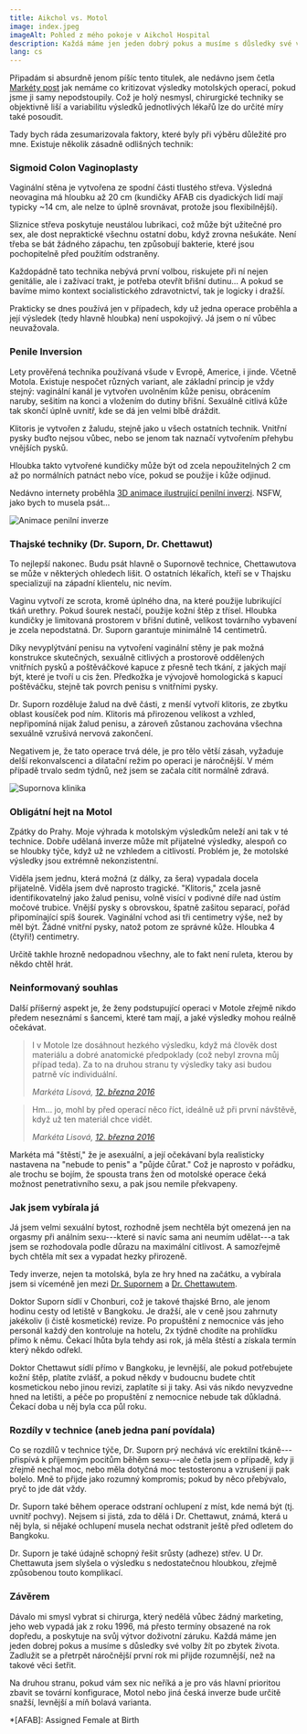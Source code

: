 ```yaml
---
title: Aikchol vs. Motol
image: index.jpeg
imageAlt: Pohled z mého pokoje v Aikchol Hospital
description: Každá máme jen jeden dobrý pokus a musíme s důsledky své volby žít po zbytek života.
lang: cs
---
```


Připadám si absurdně jenom píšíc tento titulek, ale nedávno jsem četla [Markéty post](http://themarketka.blogspot.cz/2016/03/srovnani-operace-v-motole-v-thajsku.html) jak nemáme co kritizovat výsledky motolských operací, pokud jsme ji samy nepodstoupily. Což je holý nesmysl, chirurgické techniky se objektivně liší a variabilitu výsledků jednotlivých lékařů lze do určité míry také posoudit.

Tady bych ráda zesumarizovala faktory, které byly při výběru důležité pro mne. Existuje několik zásadně odlišných technik:

### Sigmoid Colon Vaginoplasty

Vaginální stěna je vytvořena ze spodní části tlustého střeva. Výsledná neovagina má hloubku až 20 cm (kundičky AFAB <span title="cis jsou lidé, kteří nejsou trans">cis</span> <span title="dyadičtí jsou lidé, kteří nejsou intersex">dyadických</span> lidí mají typicky ~14 cm, ale nelze to úplně srovnávat, protože jsou flexibilnější).

Sliznice střeva poskytuje neustálou lubrikaci, což může být užitečné pro sex, ale dost nepraktické všechnu ostatní dobu, když zrovna nešukáte. Není třeba se bát žádného zápachu, ten způsobují bakterie, které jsou pochopitelně před použitím odstraněny.

Každopádně tato technika nebývá první volbou, riskujete při ní nejen genitálie, ale i zažívací trakt, je potřeba otevřít břišní dutinu... A pokud se bavíme mimo kontext socialistického zdravotnictví, tak je logicky i dražší.

Prakticky se dnes používá jen v případech, kdy už jedna operace proběhla a její výsledek (tedy hlavně hloubka) není uspokojivý. Já jsem o ní vůbec neuvažovala.

### Penile Inversion

Lety prověřená technika používaná všude v Evropě, Americe, i jinde. Včetně Motola. Existuje nespočet různých variant, ale základní princip je vždy stejný: vaginální kanál je vytvořen uvolněním kůže penisu, obrácením naruby, sešitím na konci a vložením do dutiny břišní. Sexuálně citlivá kůže tak skončí úplně uvnitř, kde se dá jen velmi blbě dráždit.

Klitoris je vytvořen z žaludu, stejně jako u všech ostatních technik. Vnitřní pysky buďto nejsou vůbec, nebo se jenom tak naznačí vytvořením přehybu vnějších pysků.

Hloubka takto vytvořené kundičky může být od zcela nepoužitelných 2 cm až po normálních patnáct nebo více, pokud se použije i kůže odjinud.

Nedávno internety proběhla [3D animace ilustrující penilní inverzi](https://gfycat.com/LightShinyBufeo). NSFW, jako bych to musela psát...

![Animace penilní inverze](penile-inversion-660px.jpeg)


### Thajské techniky (Dr. Suporn, Dr. Chettawut)

To nejlepší nakonec. Budu psát hlavně o Supornově technice, Chettawutova se může v některých ohledech lišit. O ostatních lékařích, kteří se v Thajsku specializují na západní klientelu, nic nevím.

Vaginu vytvoří ze scrota, kromě úplného dna, na které použije lubrikující tkáň urethry. Pokud šourek nestačí, použije kožní štěp z třísel. Hloubka kundičky je limitovaná prostorem v břišní dutině, velikost továrního vybavení je zcela nepodstatná. Dr. Suporn garantuje minimálně 14 centimetrů.

Díky nevyplýtvání penisu na vytvoření vaginální stěny je pak možná konstrukce skutečných, sexuálně citlivých a prostorově oddělených vnitřních pysků a poštěváčkové kapuce z přesně tech tkání, z jakých mají být, které je tvoří u cis žen. Předkožka je vývojově homologická s kapucí poštěváčku, stejně tak povrch penisu s vnitřními pysky.

Dr. Suporn rozděluje žalud na dvě části, z menší vytvoří klitoris, ze zbytku oblast kousíček pod ním. Klitoris má přirozenou velikost a vzhled, nepřipomíná nijak žalud penisu, a zároveň zůstanou zachována všechna sexuálně vzrušivá nervová zakončení.   

Negativem je, že tato operace trvá déle, je pro tělo větší zásah, vyžaduje delší rekonvalscenci a dilatační režim po operaci je náročnější. V mém případě trvalo sedm týdnů, než jsem se začala cítit normálně zdravá.

![Supornova klinika](suporn-clinic-660px.jpeg)

### Obligátní hejt na Motol

Zpátky do Prahy. Moje výhrada k motolským výsledkům neleží ani tak v té technice. Dobře udělaná inverze může mít přijatelné výsledky, alespoň co se hloubky týče, když už ne vzhledem a citlivostí. Problém je, že motolské výsledky jsou extrémně nekonzistentní.

Viděla jsem jednu, která možná (z dálky, za šera) vypadala docela přijatelně. Viděla jsem dvě naprosto tragické. "Klitoris," zcela jasně identifikovatelný jako žalud penisu, volně visící v podivné díře nad ústím močové trubice. Vnější pysky s obrovskou, špatně zašitou separací, pořád připomínající spíš šourek. Vaginální vchod asi tři centimetry výše, než by měl být. Žádné vnitřní pysky, natož potom ze správné kůže. Hloubka 4 (čtyři!) centimetry.

Určitě takhle hrozně nedopadnou všechny, ale to fakt není ruleta, kterou by někdo chtěl hrát.

### Neinformovaný souhlas

Další příšerný aspekt je, že ženy podstupující operaci v Motole zřejmě nikdo předem neseznámí s šancemi, které tam mají, a jaké výsledky mohou reálně očekávat.

> I v Motole lze dosáhnout hezkého výsledku, když má člověk dost materiálu a dobré anatomické předpoklady (což nebyl zrovna můj případ teda). Za to na druhou stranu ty výsledky taky asi budou patrně víc individuální.
>
> <cite>Markéta Lisová, [12. března 2016](http://themarketka.blogspot.com/2016/03/srovnani-operace-v-motole-v-thajsku.html?showComment=1457801910038#c9059978443176676235) 

> Hm… jo, mohl by před operací něco říct, ideálně už při první návštěvě, když už ten materiál chce vidět.
>
> <cite>Markéta Lisová, [12. března 2016](http://themarketka.blogspot.com/2016/03/srovnani-operace-v-motole-v-thajsku.html?showComment=1457805930147#c7935732957993901126)</cite>

Markéta má "štěstí," že je asexuální, a její očekávaní byla realisticky nastavena na "nebude to penis" a "půjde čůrat." Což je naprosto v pořádku, ale trochu se bojím, že spousta trans žen od motolské operace čeká možnost penetrativního sexu, a pak jsou nemile překvapeny.

### Jak jsem vybírala já

Já jsem velmi sexuální bytost, rozhodně jsem nechtěla být omezená jen na orgasmy při análním sexu---které si navíc sama ani neumím udělat---a tak jsem se rozhodovala podle důrazu na maximální citlivost. A samozřejmě bych chtěla mít sex a vypadat hezky přirozeně.

Tedy inverze, nejen ta motolská, byla ze hry hned na začátku, a vybírala jsem si víceméně jen mezi [Dr. Supornem](http://www.supornclinic.com) a [Dr. Chettawutem](http://chet-plasticsurgery.com).

Doktor Suporn sídlí v Chonburi, což je takové thajské Brno, ale jenom hodinu cesty od letiště v Bangkoku. Je dražší, ale v ceně jsou zahrnuty jakékoliv (i čistě kosmetické) revize. Po propuštění z nemocnice vás jeho personál každý den kontroluje na hotelu, 2x týdně chodíte na prohlídku přímo k němu. Čekací lhůta byla tehdy asi rok, já měla štěstí a získala termín který někdo odřekl.

Doktor Chettawut sídlí přímo v Bangkoku, je levnější, ale pokud potřebujete kožní štěp, platíte zvlášť, a pokud někdy v budoucnu budete chtít kosmetickou nebo jinou revizi, zaplatíte si ji taky. Asi vás nikdo nevyzvedne hned na letišti, a péče po propuštění z nemocnice nebude tak důkladná. Čekací doba u něj byla cca půl roku.

### Rozdíly v technice (aneb jedna paní povídala)

Co se rozdílů v technice týče, Dr. Suporn prý nechává víc erektilní tkáně---přispívá k příjemným pocitům běhěm sexu---ale četla jsem o případě, kdy ji zřejmě nechal moc, nebo měla dotyčná moc testosteronu a vzrušení ji pak bolelo. Mně to přijde jako rozumný kompromis; pokud by něco přebývalo, pryč to jde dát vždy.

Dr. Suporn také během operace odstraní ochlupení z míst, kde nemá být (tj. uvnitř pochvy). Nejsem si jistá, zda to dělá i Dr. Chettawut, známá, která u něj byla, si nějaké ochlupení musela nechat odstranit ještě před odletem do Bangkoku.

Dr. Suporn je také údajně schopný řešit srůsty (adheze) střev. U Dr. Chettawuta jsem slyšela o výsledku s nedostatečnou hloubkou, zřejmě způsobenou touto komplikací.

### Závěrem

Dávalo mi smysl vybrat si chirurga, který nedělá vůbec žádný marketing, jeho web vypadá jak z roku 1996, má přesto termíny obsazené na rok dopředu, a poskytuje na svůj výtvor doživotní záruku. Každá máme jen jeden dobrej pokus a musíme s důsledky své volby žít po zbytek života. Zadlužit se a přetrpět náročnější první rok mi přijde rozumnější, než na takové věci šetřit. 

Na druhou stranu, pokud vám sex nic neříká a je pro vás hlavní prioritou zbavit se tovární konfigurace, Motol nebo jiná česká inverze bude určitě snažší, levnější a míň bolavá varianta.

*[AFAB]: Assigned Female at Birth